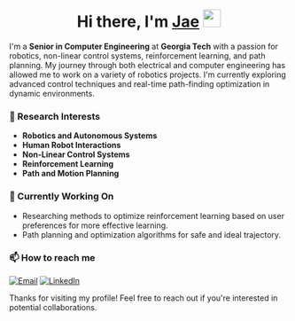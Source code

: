 <h1 align="center">Hi there, I'm <a href="https://www.blackcater.win/" target="_blank">Jae</a> <img
src="https://github.com/blackcater/blackcater/raw/main/images/Hi.gif" height="32" /></h1>

I'm a **Senior in Computer Engineering** at **Georgia Tech** with a passion for robotics, non-linear control systems, reinforcement learning, and path planning. My journey through both electrical and computer engineering has allowed me to work on a variety of robotics projects. I'm currently exploring advanced control techniques and real-time path-finding optimization in dynamic environments.

### 🎯 Research Interests
- **Robotics and Autonomous Systems**
- **Human Robot Interactions**
- **Non-Linear Control Systems**
- **Reinforcement Learning**
- **Path and Motion Planning**

### 🌱 Currently Working On
- Researching methods to optimize reinforcement learning based on user preferences for more effective learning.
- Path planning and optimization algorithms for safe and ideal trajectory.

### 📫 How to reach me

[![Email](https://img.shields.io/badge/Email-hpark459%40gatech.edu-red)](mailto:hpark459@gatech.edu)
[![LinkedIn](https://img.shields.io/badge/LinkedIn-Hyeonjae%20Park-blue)](https://www.linkedin.com/in/hyeonjae-park)

Thanks for visiting my profile! Feel free to reach out if you're interested in potential collaborations.







<!--
**jaep99/jaep99** is a ✨ _special_ ✨ repository because its `README.md` (this file) appears on your GitHub profile.

Here are some ideas to get you started:

- 🔭 I’m currently working on ...
- 🌱 I’m currently learning ...
- 👯 I’m looking to collaborate on ...
- 🤔 I’m looking for help with ...
- 💬 Ask me about ...
- 📫 How to reach me: ...
- 😄 Pronouns: ...
- ⚡ Fun fact: ...
-->
